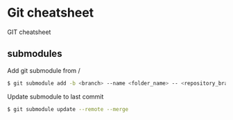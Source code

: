 # Git cheatsheet
GIT cheatsheet

## submodules
Add git submodule from <repository>/<branch>
```sh
$ git submodule add -b <branch> --name <folder_name> -- <repository_branch_link> <folder_name>
```
Update submodule to last commit
```sh
$ git submodule update --remote --merge
```
